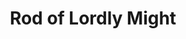 ---
title: "Rod of Lordly Might"

item:
  aura: "Strong enchantment, evocation, necromancy, and transmutation"
  casterLevel: "19th"
  prerequisites:
    feats: ["{% feat_link craft-rod %}", "{% feat_link craft-magic-arms-and-armor %}"]
    spells: ["{% spell_link inflict-light-wounds %}", "{% spell_link bulls-strength %}", "{% spell_link flame-blade %}", "{% spell_link hold-person %}", "{% spell_link fear %}"]
    special: []
  marketPrice: 70000
  description: |
    This rod has functions that are spell-like, and it can also be used as a magic weapon of various sorts. It also has several more mundane uses. The _rod of lordly might_ is metal, thicker than other rods, with a flanged ball at one end and six studlike buttons along its length. (Pushing any of the rod's buttons is equivalent to drawing a weapon.) It weighs 10 pounds.

    The following spell-like functions of the rod can each be used once per day.

     * {% spell_link hold-person %} upon touch, if the wielder so commands (Will DC 14 negates). The wielder must choose to use this power and then succeed on a melee touch attack to activate the power. If the attack fails, the effect is lost.
     * {% spell_link fear %} upon all enemies viewing it, if the wielder so desires (10-foot maximum range, Will DC 16 partial). Invoking this power is a standard action.
     * Deal 2d4 hit points of damage to an opponent on a successful touch attack (Will DC 17 half ) and cure the wielder of a like amount of damage. The wielder must choose to use this power before attacking, as with {% spell_link hold-person %}.

    The following weapon functions of the rod have no limit on the number of times they can be employed.

     * In its normal form, the rod can be used as a _+2 light mace_.
     * When button 1 is pushed, the rod becomes a _+1 flaming longsword_. A blade springs from the ball, with the ball itself becoming the sword's hilt. The weapon lengthens to an overall length of 4 feet.
     * When button 2 is pushed, the rod becomes a _+4 battleaxe_. A wide blade springs forth at the ball, and the whole lengthens to 4 feet.
     * When button 3 is pushed, the rod becomes a _+3 shortspear_ or _+3 longspear_. The spear blade springs forth, and the handle can be lengthened up to 12 feet (wielder's choice), for an overall length of from 6 feet to 15 feet. At its 15-foot length, the rod is suitable for use as a lance.

    The following other functions of the rod also have no limit on the number of times they can be employed.

     * Climbing pole/ladder. When button 4 is pushed, a spike that can anchor in granite is extruded from the ball, while the other end sprouts three sharp hooks. The rod lengthens to anywhere between 5 and 50 feet in a single round, stopping when button 4 is pushed again. Horizontal bars three inches long fold out from the sides, 1 foot apart, in staggered progression. The rod is firmly held by the spike and hooks and can bear up to 4,000 pounds. The wielder can retract the pole by pushing button 5.
     * The ladder function can be used to force open doors. The wielder plants the rod's base 30 feet or less from the portal to be forced and in line with it, then pushes button 4. The force exerted has a Strength modifier of +12.
     * When button 6 is pushed, the rod indicates magnetic north and gives the wielder a knowledge of his approximate depth beneath the surface or height above it.
---